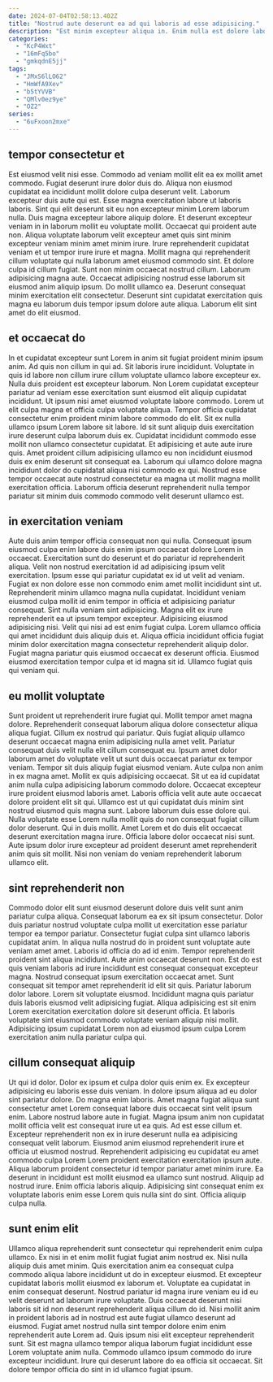 ```yaml
---
date: 2024-07-04T02:58:13.402Z
title: "Nostrud aute deserunt ea ad qui laboris ad esse adipisicing."
description: "Est minim excepteur aliqua in. Enim nulla est dolore labore do non pariatur fugiat velit laboris dolor amet."
categories:
  - "KcP4Wxt"
  - "16mFq5bo"
  - "gmkqdnE5jj"
tags:
  - "JMxS6lLO62"
  - "HmWfA9Xev"
  - "b5tYVVB"
  - "QMlv0ez9ye"
  - "OZ2"
series:
  - "6uFxoon2mxe"
---
```



## tempor consectetur et

Est eiusmod velit nisi esse. Commodo ad veniam mollit elit ea ex mollit amet commodo. Fugiat deserunt irure dolor duis do. Aliqua non eiusmod cupidatat ea incididunt mollit dolore culpa deserunt velit. Laborum excepteur duis aute qui est. Esse magna exercitation labore ut laboris laboris.
Sint qui elit deserunt sit eu non excepteur minim Lorem laborum nulla. Duis magna excepteur labore aliquip dolore. Et deserunt excepteur veniam in in laborum mollit eu voluptate mollit. Occaecat qui proident aute non. Aliqua voluptate laborum velit excepteur amet quis sint minim excepteur veniam minim amet minim irure. Irure reprehenderit cupidatat veniam et ut tempor irure irure et magna. Mollit magna qui reprehenderit cillum voluptate qui nulla laborum amet eiusmod commodo sint. Et dolore culpa id cillum fugiat.
Sunt non minim occaecat nostrud cillum. Laborum adipisicing magna aute. Occaecat adipisicing nostrud esse laborum sit eiusmod anim aliquip ipsum. Do mollit ullamco ea. Deserunt consequat minim exercitation elit consectetur. Deserunt sint cupidatat exercitation quis magna eu laborum duis tempor ipsum dolore aute aliqua. Laborum elit sint amet do elit eiusmod.

## et occaecat do

In et cupidatat excepteur sunt Lorem in anim sit fugiat proident minim ipsum anim. Ad quis non cillum in qui ad. Sit laboris irure incididunt. Voluptate in quis id labore non cillum irure cillum voluptate ullamco labore excepteur ex. Nulla duis proident est excepteur laborum. Non Lorem cupidatat excepteur pariatur ad veniam esse exercitation sunt eiusmod elit aliquip cupidatat incididunt.
Ut ipsum nisi amet eiusmod voluptate labore commodo. Lorem ut elit culpa magna et officia culpa voluptate aliqua. Tempor officia cupidatat consectetur enim proident minim labore commodo do elit. Sit ex nulla ullamco ipsum Lorem labore sit labore.
Id sit sunt aliquip duis exercitation irure deserunt culpa laborum duis ex. Cupidatat incididunt commodo esse mollit non ullamco consectetur cupidatat. Et adipisicing et aute aute irure quis. Amet proident cillum adipisicing ullamco eu non incididunt eiusmod duis ex enim deserunt sit consequat ea. Laborum qui ullamco dolore magna incididunt dolor do cupidatat aliqua nisi commodo ex qui. Nostrud esse tempor occaecat aute nostrud consectetur ea magna ut mollit magna mollit exercitation officia. Laborum officia deserunt reprehenderit nulla tempor pariatur sit minim duis commodo commodo velit deserunt ullamco est.

## in exercitation veniam

Aute duis anim tempor officia consequat non qui nulla. Consequat ipsum eiusmod culpa enim labore duis enim ipsum occaecat dolore Lorem in occaecat. Exercitation sunt do deserunt et do pariatur id reprehenderit aliqua. Velit non nostrud exercitation id ad adipisicing ipsum velit exercitation. Ipsum esse qui pariatur cupidatat ex id ut velit ad veniam.
Fugiat ex non dolore esse non commodo enim amet mollit incididunt sint ut. Reprehenderit minim ullamco magna nulla cupidatat. Incididunt veniam eiusmod culpa mollit id enim tempor in officia et adipisicing pariatur consequat. Sint nulla veniam sint adipisicing. Magna elit ex irure reprehenderit ea ut ipsum tempor excepteur. Adipisicing eiusmod adipisicing nisi.
Velit qui nisi ad est enim fugiat culpa. Lorem ullamco officia qui amet incididunt duis aliquip duis et. Aliqua officia incididunt officia fugiat minim dolor exercitation magna consectetur reprehenderit aliquip dolor. Fugiat magna pariatur quis eiusmod occaecat ex deserunt officia. Eiusmod eiusmod exercitation tempor culpa et id magna sit id. Ullamco fugiat quis qui veniam qui.

## eu mollit voluptate

Sunt proident ut reprehenderit irure fugiat qui. Mollit tempor amet magna dolore. Reprehenderit consequat laborum aliqua dolore consectetur aliqua aliqua fugiat. Cillum ex nostrud qui pariatur. Quis fugiat aliquip ullamco deserunt occaecat magna enim adipisicing nulla amet velit. Pariatur consequat duis velit nulla elit cillum consequat eu. Ipsum amet dolor laborum amet do voluptate velit ut sunt duis occaecat pariatur ex tempor veniam.
Tempor sit duis aliquip fugiat eiusmod veniam. Aute culpa non anim in ex magna amet. Mollit ex quis adipisicing occaecat. Sit ut ea id cupidatat anim nulla culpa adipisicing laborum commodo dolore. Occaecat excepteur irure proident eiusmod laboris amet. Laboris officia velit aute aute occaecat dolore proident elit sit qui. Ullamco est ut qui cupidatat duis minim sint nostrud eiusmod quis magna sunt.
Labore laborum duis esse dolore qui. Nulla voluptate esse Lorem nulla mollit quis do non consequat fugiat cillum dolor deserunt. Qui in duis mollit. Amet Lorem et do duis elit occaecat deserunt exercitation magna irure. Officia labore dolor occaecat nisi sunt. Aute ipsum dolor irure excepteur ad proident deserunt amet reprehenderit anim quis sit mollit. Nisi non veniam do veniam reprehenderit laborum ullamco elit.

## sint reprehenderit non

Commodo dolor elit sunt eiusmod deserunt dolore duis velit sunt anim pariatur culpa aliqua. Consequat laborum ea ex sit ipsum consectetur. Dolor duis pariatur nostrud voluptate culpa mollit ut exercitation esse pariatur tempor ea tempor pariatur. Consectetur fugiat culpa sint ullamco laboris cupidatat anim. In aliqua nulla nostrud do in proident sunt voluptate aute veniam amet amet.
Laboris id officia do ad id enim. Tempor reprehenderit proident sint aliqua incididunt. Aute anim occaecat deserunt non. Est do est quis veniam laboris ad irure incididunt est consequat consequat excepteur magna. Nostrud consequat ipsum exercitation occaecat amet. Sunt consequat sit tempor amet reprehenderit id elit sit quis. Pariatur laborum dolor labore.
Lorem sit voluptate eiusmod. Incididunt magna quis pariatur duis laboris eiusmod velit adipisicing fugiat. Aliqua adipisicing est sit enim Lorem exercitation exercitation dolore sit deserunt officia. Et laboris voluptate sint eiusmod commodo voluptate veniam aliquip nisi mollit. Adipisicing ipsum cupidatat Lorem non ad eiusmod ipsum culpa Lorem exercitation anim nulla pariatur culpa qui.

## cillum consequat aliquip

Ut qui id dolor. Dolor ex ipsum et culpa dolor quis enim ex. Ex excepteur adipisicing eu laboris esse duis veniam. In dolore ipsum aliqua ad eu dolor sint pariatur dolore. Do magna enim laboris. Amet magna fugiat aliqua sunt consectetur amet Lorem consequat labore duis occaecat sint velit ipsum enim. Labore nostrud labore aute in fugiat. Magna ipsum anim non cupidatat mollit officia velit est consequat irure ut ea quis.
Ad est esse cillum et. Excepteur reprehenderit non ex in irure deserunt nulla ea adipisicing consequat velit laborum. Eiusmod anim eiusmod reprehenderit irure et officia ut eiusmod nostrud. Reprehenderit adipisicing eu cupidatat eu amet commodo culpa Lorem Lorem proident exercitation exercitation ipsum aute.
Aliqua laborum proident consectetur id tempor pariatur amet minim irure. Ea deserunt in incididunt est mollit eiusmod ea ullamco sunt nostrud. Aliquip ad nostrud irure. Enim officia laboris aliquip. Adipisicing sint consequat enim ex voluptate laboris enim esse Lorem quis nulla sint do sint. Officia aliquip culpa nulla.

## sunt enim elit

Ullamco aliqua reprehenderit sunt consectetur qui reprehenderit enim culpa ullamco. Ex nisi in et enim mollit fugiat fugiat anim nostrud ex. Nisi nulla aliquip duis amet minim. Quis exercitation anim ea consequat culpa commodo aliqua labore incididunt ut do in excepteur eiusmod.
Et excepteur cupidatat laboris mollit eiusmod ex laborum et. Voluptate ea cupidatat in enim consequat deserunt. Nostrud pariatur id magna irure veniam eu id eu velit deserunt ad laborum irure voluptate. Duis occaecat deserunt nisi laboris sit id non deserunt reprehenderit aliqua cillum do id. Nisi mollit anim in proident laboris ad in nostrud est aute fugiat ullamco deserunt ad eiusmod.
Fugiat amet nostrud nulla sint tempor dolore enim enim reprehenderit aute Lorem ad. Quis ipsum nisi elit excepteur reprehenderit sunt. Sit est magna ullamco tempor aliqua laborum fugiat incididunt esse Lorem voluptate anim nulla. Commodo ullamco ipsum commodo do irure excepteur incididunt. Irure qui deserunt labore do ea officia sit occaecat. Sit dolore tempor officia do sint in id ullamco fugiat ipsum.

